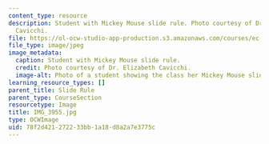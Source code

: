 ```yaml
---
content_type: resource
description: Student with Mickey Mouse slide rule. Photo courtesy of Dr. Elizabeth
  Cavicchi.
file: https://ol-ocw-studio-app-production.s3.amazonaws.com/courses/ec-050-recreate-experiments-from-history-inform-the-future-from-the-past-galileo-january-iap-2010/78f2d421272233bb1a18d8a2a7e3775c_IMG_3955.jpg
file_type: image/jpeg
image_metadata:
  caption: Student with Mickey Mouse slide rule.
  credit: Photo courtesy of Dr. Elizabeth Cavicchi.
  image-alt: Photo of a student showing the class her Mickey Mouse slide rule.
learning_resource_types: []
parent_title: Slide Rule
parent_type: CourseSection
resourcetype: Image
title: IMG_3955.jpg
type: OCWImage
uid: 78f2d421-2722-33bb-1a18-d8a2a7e3775c
---
```

